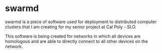 # swarmd

swarmd is a piece of software used for deployment to distributed computer clusters that I am creating for my senior project at Cal Poly - SLO. 

This software is being created for networks in which all devices are homologous and are able to directly connect to all other devices on the network.
